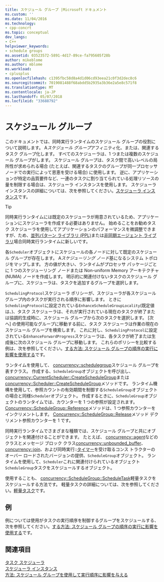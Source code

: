 ```yaml
---
title: スケジュール グループ |Microsoft ドキュメント
ms.custom: ''
ms.date: 11/04/2016
ms.technology:
- cpp-concrt
ms.topic: conceptual
dev_langs:
- C++
helpviewer_keywords:
- schedule groups
ms.assetid: 03523572-5891-4d17-89ce-fa795605f28b
author: mikeblome
ms.author: mblome
ms.workload:
- cplusplus
ms.openlocfilehash: c1395fbc58d8a4d1d06cd93eea21c0f3d2dec8c6
ms.sourcegitcommit: 7019081488f68abdd5b2935a3b36e2a5e8c571f8
ms.translationtype: MT
ms.contentlocale: ja-JP
ms.lasthandoff: 05/07/2018
ms.locfileid: "33688792"
---
```

# <a name="schedule-groups"></a>スケジュール グループ
このドキュメントでは、同時実行ランタイムのスケジュール グループの役割について説明します。 A*スケジュール グループ*アフィニティ化、または、関連するタスク グループ化します。 すべてのスケジューラは、1 つまたは複数のスケジュール グループがします。 スケジュール グループは、タスク間で高いレベルの局所性が求められる場合 (たとえば、関連するタスクのグループが同一プロセッサ ノードでの実行によって恩恵を受ける場合) に使用します。 逆に、アプリケーションが特定の品質要件など、一連のタスクに割り当てられている処理リソースの量を制限する場合は、スケジューラ インスタンスを使用します。 スケジューラ インスタンスの詳細については、次を参照してください。[スケジューラ インスタンス](../../parallel/concrt/scheduler-instances.md)です。  
  
> [!TIP]
>  同時実行ランタイムには既定のスケジューラが用意されているため、アプリケーションにスケジューラを作成する必要はありません。 始めることをお勧めタスク スケジューラを使用してアプリケーションのパフォーマンスを微調整できますが、ため、[並列パターン ライブラリ (PPL)](../../parallel/concrt/parallel-patterns-library-ppl.md)または[非同期エージェント ライブラリ](../../parallel/concrt/asynchronous-agents-library.md)場合同時実行ランタイムに新しいです。  
  
 各`Scheduler`オブジェクトにスケジュールの各ノードに対して既定のスケジュール グループが存在します。 A*スケジューリング ノード*基になるシステム トポロジをマップします。 方の値が大きい、ランタイムがプロセッサ パッケージごとに 1 つのスケジューリング ノードまたは Non-uniform Memory アーキテクチャ (NUMA) ノードを作成します。 明示的に関連付けないタスクのスケジュール グループに、スケジューラは、タスクを追加するグループを選択します。  
  
 `SchedulingProtocol`スケジューラ ポリシーが、スケジューラが各スケジュール グループ内のタスクが実行される順序に影響します。 ときに`SchedulingProtocol`に設定されている`EnhanceScheduleGroupLocality`(既定値は、)、タスク スケジューラは、それが実行されている現在のタスクが終了または協調的生成時に、スケジュール グループから次のタスクを選択します。 [次へ] の使用可能なグループに移動する前に、タスク スケジューラは作業の現在のスケジュール グループを検索します。 これに対し、`SchedulingProtocol`に設定されている`EnhanceForwardProgress`スケジューラは、各タスクが終了または生成後に次のスケジュール グループに移動します。 これらのポリシーを比較する例は、次を参照してください。[する方法: スケジュール グループの順序の実行に影響を使用する](../../parallel/concrt/how-to-use-schedule-groups-to-influence-order-of-execution.md)です。  
  

 ランタイムを使用して、 [concurrency::schedulegroup](../../parallel/concrt/reference/schedulegroup-class.md)スケジュール グループを表すクラス。 作成する、`ScheduleGroup`オブジェクトを呼び出し、 [concurrency::CurrentScheduler::CreateScheduleGroup](reference/currentscheduler-class.md#createschedulegroup)または[concurrency::Scheduler::CreateScheduleGroup](reference/scheduler-class.md#createschedulegroup)メソッドです。 ランタイム機構を使用して、参照カウントの有効期間を制御する`ScheduleGroup`オブジェクトの場合と同様`Scheduler`オブジェクト。 作成するときに、`ScheduleGroup`オブジェクトのランタイムでは、カウンターを 1 つの参照が設定されます。 [Concurrency::ScheduleGroup::Reference](reference/schedulegroup-class.md#reference)メソッドは、1 つ参照カウンターをインクリメントします。 [Concurrency::ScheduleGroup::Release](reference/schedulegroup-class.md#release)メソッド デクリメント参照カウンターを 1 です。  
  
 同時実行ランタイムでさまざまな種類では、スケジュール グループと共にオブジェクトを関連付けることができます。 たとえば、 [concurrency::agent](../../parallel/concrt/reference/agent-class.md)などのクラスとメッセージ ブロック クラス[concurrency::unbounded_buffer](reference/unbounded-buffer-class.md)、 [concurrency::join](../../parallel/concrt/reference/join-class.md)、および同時実行::[タイマー](reference/timer-class.md)を受け取るコンス トラクターのオーバー ロードされたバージョンの提供、`ScheduleGroup`オブジェクト。 ランタイムを使用して、`Scheduler`これに関連付けられているオブジェクト`ScheduleGroup`タスクをスケジュールするオブジェクト。  
  
 使用することも、 [concurrency::ScheduleGroup::ScheduleTask](reference/schedulegroup-class.md#scheduletask)軽量タスクをスケジュールする方法です。 軽量タスクの詳細については、次を参照してください。[軽量タスク](../../parallel/concrt/lightweight-tasks.md)です。  

  
## <a name="example"></a>例  
 例については使用がタスクの実行順序を制御するグループをスケジュールする、次を参照してください。[する方法: スケジュール グループの順序の実行に影響を使用する](../../parallel/concrt/how-to-use-schedule-groups-to-influence-order-of-execution.md)です。  
  
## <a name="see-also"></a>関連項目  
 [タスク スケジューラ](../../parallel/concrt/task-scheduler-concurrency-runtime.md)   
 [スケジューラ インスタンス](../../parallel/concrt/scheduler-instances.md)   
 [方法: スケジュール グループを使用して実行順序に影響を与える](../../parallel/concrt/how-to-use-schedule-groups-to-influence-order-of-execution.md)

